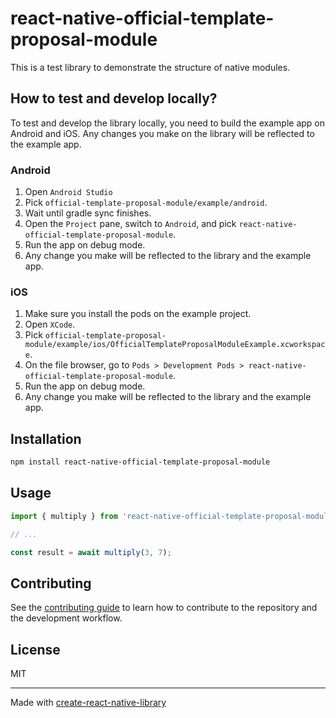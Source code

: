 # react-native-official-template-proposal-module

This is a test library to demonstrate the structure of native modules.

## How to test and develop locally?

To test and develop the library locally, you need to build the example app on Android and iOS. Any changes you make on the library will be reflected to the example app.

### Android

1. Open `Android Studio`
2. Pick `official-template-proposal-module/example/android`.
3. Wait until gradle sync finishes.
4. Open the `Project` pane, switch to `Android`, and pick `react-native-official-template-proposal-module`.
5. Run the app on debug mode.
6. Any change you make will be reflected to the library and the example app.

### iOS

1. Make sure you install the pods on the example project.
2. Open `XCode`.
3. Pick `official-template-proposal-module/example/ios/OfficialTemplateProposalModuleExample.xcworkspace`.
4. On the file browser, go to `Pods > Development Pods > react-native-official-template-proposal-module`.
5. Run the app on debug mode.
6. Any change you make will be reflected to the library and the example app.

## Installation

```sh
npm install react-native-official-template-proposal-module
```

## Usage

```js
import { multiply } from 'react-native-official-template-proposal-module';

// ...

const result = await multiply(3, 7);
```

## Contributing

See the [contributing guide](CONTRIBUTING.md) to learn how to contribute to the repository and the development workflow.

## License

MIT

---

Made with [create-react-native-library](https://github.com/callstack/react-native-builder-bob)
